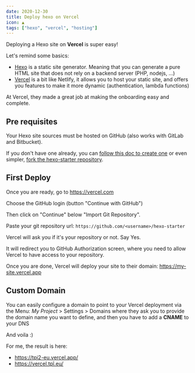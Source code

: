 ```yaml
---
date: 2020-12-30
title: Deploy hexo on Vercel
icon: ▲
tags: ["hexo", "vercel", "hosting"]
---
```


Deploying a Hexo site on **Vercel** is super easy!

Let's remind some basics:

* [Hexo](https://hexo.io) is a static site generator. Meaning that you can generate a pure HTML site that does not rely on a backend server (PHP, nodejs, ...)
* [Vercel](https://vercel.com/) is a bit like Netlify, it allows you to host your static site, and offers you features to make it more dynamic (authentication, lambda functions)

At Vercel, they made a great job at making the onboarding easy and complete.

## Pre requisites

Your Hexo site sources must be hosted on GitHub (also works with GitLab and Bitbucket).

If you don't have one already, you can [follow this doc to create one](https://hexo.io/docs/#Installation) or even simpler, [fork the hexo-starter repository](https://github.com/hexojs/hexo-starter).

## First Deploy

Once you are ready, go to https://vercel.com

Choose the GitHub login (button "Continue with GitHub")

Then click on "Continue" below "Import Git Repository".

Paste your git repository url: `https://github.com/<username>/hexo-starter`

Vercel will ask you if it's your repository or not. Say Yes.

It will redirect you to GitHub Authorization screen, where you need to allow Vercel to have access to your repository.

Once you are done, Vercel will deploy your site to their domain: https://my-site.vercel.app

## Custom Domain

You can easily configure a domain to point to your Vercel deployment via the Menu: *My Project* > Settings > Domains where they ask you to provide the domain name you want to define, and then you have to add a **CNAME** to your DNS

And voila :)

For me, the result is here:

* https://tpi2-eu.vercel.app/
* https://vercel.tpî.eu/
